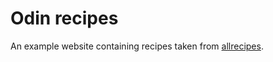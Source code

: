 # Odin recipes

An example website containing recipes taken from [allrecipes](https://www.allrecipes.com/).
